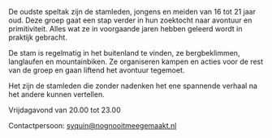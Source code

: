 De oudste speltak zijn de stamleden, jongens en meiden van 16 tot 21 jaar oud. Deze groep gaat een stap verder in hun zoektocht naar avontuur en primitiviteit. Alles wat ze in voorgaande jaren hebben geleerd wordt in praktijk gebracht.

De stam is regelmatig in het buitenland te vinden, ze bergbeklimmen, langlaufen en mountainbiken. Ze organiseren kampen en acties voor de rest van de groep en gaan liftend het avontuur tegemoet.

Het zijn de stamleden die zonder nadenken het ene spannende verhaal na het andere kunnen vertellen.

Vrijdagavond van 20.00 tot 23.00

Contactpersoon: [syquin@nognooitmeegemaakt.nl](mailto:syquin@nognooitmeegemaakt.nl)

